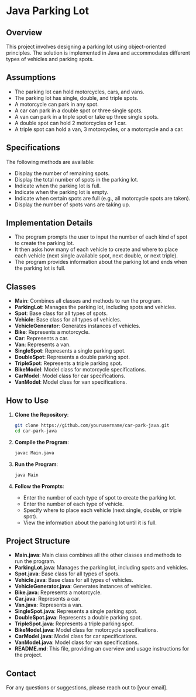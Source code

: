 
# Java  Parking Lot

## Overview

This project involves designing a parking lot using object-oriented principles. The solution is implemented in Java and accommodates different types of vehicles and parking spots.

## Assumptions

- The parking lot can hold motorcycles, cars, and vans.
- The parking lot has single, double, and triple spots.
- A motorcycle can park in any spot.
- A car can park in a double spot or three single spots.
- A van can park in a triple spot or take up three single spots.
- A double spot can hold 2 motorcycles or 1 car.
- A triple spot can hold a van, 3 motorcycles, or a motorcycle and a car.

## Specifications

The following methods are available:

- Display the number of remaining spots.
- Display the total number of spots in the parking lot.
- Indicate when the parking lot is full.
- Indicate when the parking lot is empty.
- Indicate when certain spots are full (e.g., all motorcycle spots are taken).
- Display the number of spots vans are taking up.

## Implementation Details

- The program prompts the user to input the number of each kind of spot to create the parking lot.
- It then asks how many of each vehicle to create and where to place each vehicle (next single available spot, next double, or next triple).
- The program provides information about the parking lot and ends when the parking lot is full.

## Classes

- **Main**: Combines all classes and methods to run the program.
- **ParkingLot**: Manages the parking lot, including spots and vehicles.
- **Spot**: Base class for all types of spots.
- **Vehicle**: Base class for all types of vehicles.
- **VehicleGenerator**: Generates instances of vehicles.
- **Bike**: Represents a motorcycle.
- **Car**: Represents a car.
- **Van**: Represents a van.
- **SingleSpot**: Represents a single parking spot.
- **DoubleSpot**: Represents a double parking spot.
- **TripleSpot**: Represents a triple parking spot.
- **BikeModel**: Model class for motorcycle specifications.
- **CarModel**: Model class for car specifications.
- **VanModel**: Model class for van specifications.

## How to Use

1. **Clone the Repository**:
    ```sh
    git clone https://github.com/yourusername/car-park-java.git
    cd car-park-java
    ```

2. **Compile the Program**:
    ```sh
    javac Main.java
    ```

3. **Run the Program**:
    ```sh
    java Main
    ```

4. **Follow the Prompts**:
    - Enter the number of each type of spot to create the parking lot.
    - Enter the number of each type of vehicle.
    - Specify where to place each vehicle (next single, double, or triple spot).
    - View the information about the parking lot until it is full.

## Project Structure

- **Main.java**: Main class combines all the other classes and methods to run the program.
- **ParkingLot.java**: Manages the parking lot, including spots and vehicles.
- **Spot.java**: Base class for all types of spots.
- **Vehicle.java**: Base class for all types of vehicles.
- **VehicleGenerator.java**: Generates instances of vehicles.
- **Bike.java**: Represents a motorcycle.
- **Car.java**: Represents a car.
- **Van.java**: Represents a van.
- **SingleSpot.java**: Represents a single parking spot.
- **DoubleSpot.java**: Represents a double parking spot.
- **TripleSpot.java**: Represents a triple parking spot.
- **BikeModel.java**: Model class for motorcycle specifications.
- **CarModel.java**: Model class for car specifications.
- **VanModel.java**: Model class for van specifications.
- **README.md**: This file, providing an overview and usage instructions for the project.

## Contact

For any questions or suggestions, please reach out to [your email].




